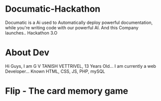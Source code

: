# Documatic-Hackathon
Documatic is a Ai used to Automatically deploy powerful documentation, while you're writing code with our powerful AI. And this Company launches.. Hackathon 3.O

# About Dev
Hi Guys, I am G V TANISH VETTRIVEL, 13 Years Old... I am currently a web Developer... Known HTML, CSS, JS, PHP, mySQL

# Flip - The card memory game
